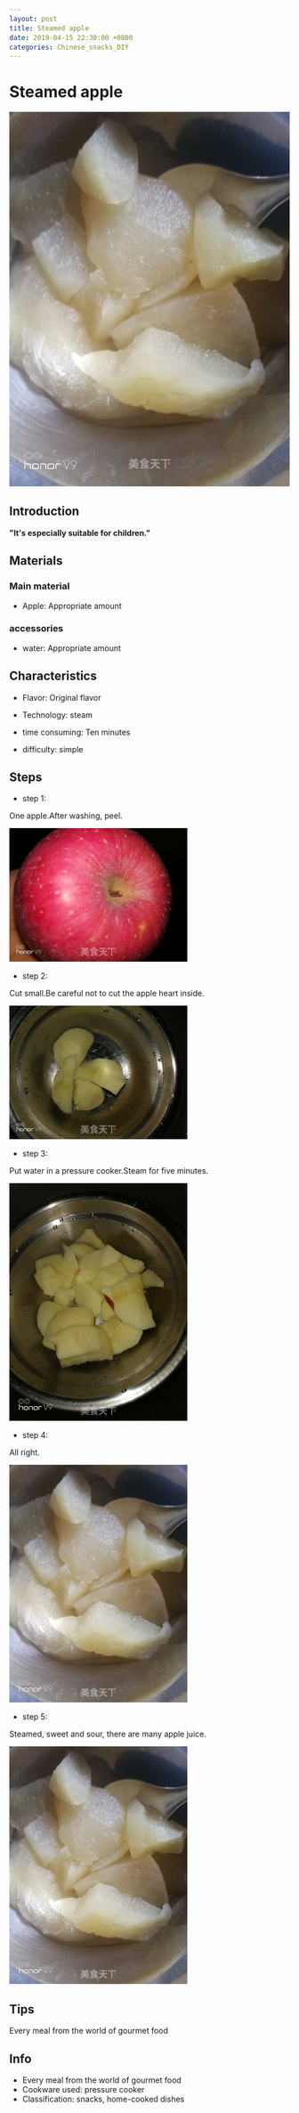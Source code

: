 ```yaml
---
layout: post
title: Steamed apple
date: 2019-04-15 22:30:00 +0800
categories: Chinese_snacks_DIY
---
```


# Steamed apple

![Steamed apple](/img/452837/452837.jpg)

## Introduction

**"It's especially suitable for children."**

## Materials

### Main material

- Apple: Appropriate amount

### accessories

- water: Appropriate amount

## Characteristics

- Flavor: Original flavor

- Technology: steam

- time consuming: Ten minutes

- difficulty: simple

## Steps

- step 1:

One apple.After washing, peel.

![step 1](/img/452837/1.jpg)

- step 2:

Cut small.Be careful not to cut the apple heart inside.

![step 2](/img/452837/2.jpg)

- step 3:

Put water in a pressure cooker.Steam for five minutes.

![step 3](/img/452837/3.jpg)

- step 4:

All right.

![step 4](/img/452837/4.jpg)

- step 5:

Steamed, sweet and sour, there are many apple juice.

![step 5](/img/452837/5.jpg)

## Tips

Every meal from the world of gourmet food

## Info

- Every meal from the world of gourmet food
- Cookware used: pressure cooker
- Classification: snacks, home-cooked dishes